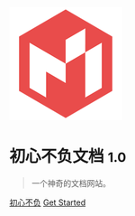 <!--
 * @Description: 封面
 * @Author: panrui
 * @Date: 2021-05-20 16:50:58
 * @LastEditTime: 2021-05-26 10:48:28
 * @LastEditors: panrui
 * 不忘初心,不负梦想
-->
![logo](_media/icon.png)

# 初心不负文档 <small>1.0</small>

> 一个神奇的文档网站。

<!-- - 简单、轻便 (压缩后 ~21kB)
- 无需生成 html 文件
- 众多主题 -->

<!-- [GitHub](https://github.com/docsifyjs/docsify/) -->
[初心不负](http://vue.panrui.top:8001)
[Get Started](/README)